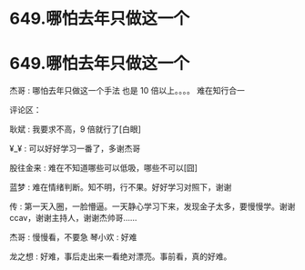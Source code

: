 # 649.哪怕去年只做这一个

# 649.哪怕去年只做这一个

杰哥 : 哪怕去年只做这一个手法 也是 10 倍以上。。。。 难在知行合一

评论区：

耿斌 : 我要求不高，9 倍就行了[白眼]

¥_¥ : 可以好好学习一番了，多谢杰哥

股往金来 : 难在不知道哪些可以低吸，哪些不可以[囧]

蓝梦 : 难在情绪判断。知不明，行不果。好好学习对照下，谢谢

传 : 第一天入圈，一脸懵逼。一天静心学习下来，发现金子太多，要慢慢学。谢谢 ccav，谢谢主持人，谢谢杰帅哥……

杰哥 : 慢慢看，不要急 琴小欢 : 好难

龙之想 : 好难，事后走出来一看绝对漂亮。事前看，真的好难。